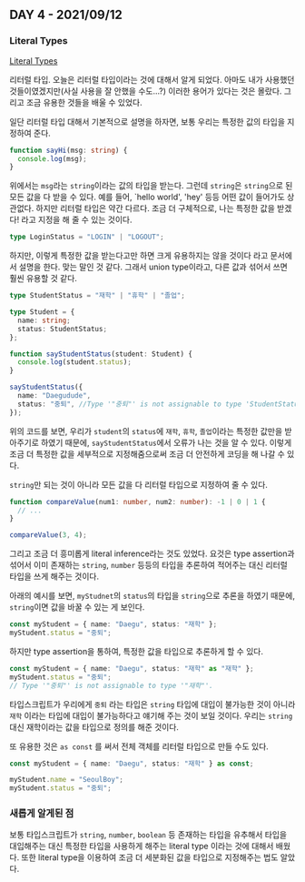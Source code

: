 ## DAY 4 - 2021/09/12

### Literal Types

[Literal Types](https://www.typescriptlang.org/docs/handbook/2/everyday-types.html#literal-types)

리터럴 타입. 오늘은 리터럴 타입이라는 것에 대해서 알게 되었다. 아마도 내가 사용했던 것들이였겠지만(사실 사용을 잘 안했을 수도...?) 이러한 용어가 있다는 것은 몰랐다. 그리고 조금 유용한 것들을 배울 수 있었다.

일단 리터럴 타입 대해서 기본적으로 설명을 하자면, 보통 우리는 특정한 값의 타입을 지정하여 준다.

```typescript
function sayHi(msg: string) {
  console.log(msg);
}
```

위에서는 `msg`라는 `string`이라는 값의 타입을 받는다. 그런데 `string`은 `string`으로 된 모든 값을 다 받을 수 있다. 예를 들어, `hello world', 'hey' 등등 어떤 값이 들어가도 상관없다. 하지만 리터럴 타입은 약간 다르다. 조금 더 구체적으로, 나는 특정한 값을 받겠다! 라고 지정을 해 줄 수 있는 것이다.

```typescript
type LoginStatus = "LOGIN" | "LOGOUT";
```

하지만, 이렇게 특정한 값을 받는다고만 하면 크게 유용하지는 않을 것이다 라고 문서에서 설명을 한다. 맞는 말인 것 같다. 그래서 union type이라고, 다른 값과 섞어서 쓰면 훨씬 유용할 것 같다.

```typescript
type StudentStatus = "재학" | "휴학" | "졸업";

type Student = {
  name: string;
  status: StudentStatus;
};

function sayStudentStatus(student: Student) {
  console.log(student.status);
}

sayStudentStatus({
  name: "Daegudude",
  status: "중퇴", //Type '"중퇴"' is not assignable to type 'StudentStatus'.(2322)
});
```

위의 코드를 보면, 우리가 `student`의 `status`에 `재학`, `휴학`, `졸업`이라는 특정한 값만을 받아주기로 하였기 때문에, `sayStudentStatus`에서 오류가 나는 것을 알 수 있다. 이렇게 조금 더 특정한 값을 세부적으로 지정해줌으로써 조금 더 안전하게 코딩을 해 나갈 수 있다.

`string`만 되는 것이 아니라 모든 값을 다 리터럴 타입으로 지정하여 줄 수 있다.

```typescript
function compareValue(num1: number, num2: number): -1 | 0 | 1 {
  // ...
}

compareValue(3, 4);
```

그리고 조금 더 흥미롭게 literal inference라는 것도 있었다. 요것은 type assertion과 섞어서 이미 존재하는 `string`, `number` 등등의 타입을 추론하여 적어주는 대신 리터럴 타입을 쓰게 해주는 것이다.

아래의 예시를 보면, `myStudnet`의 `status`의 타입을 `string`으로 추론을 하였기 때문에, `string`이면 값을 바꿀 수 있는 게 보인다.

```typescript
const myStudent = { name: "Daegu", status: "재학" };
myStudent.status = "중퇴";
```

하지만 type assertion을 통하여, 특정한 값을 타입으로 추론하게 할 수 있다.

```typescript
const myStudent = { name: "Daegu", status: "재학" as "재학" };
myStudent.status = "중퇴";
// Type '"중퇴"' is not assignable to type '"재학"'.
```

타입스크립트가 우리에게 `중퇴` 라는 타입은 `string` 타입에 대입이 불가능한 것이 아니라 `재학` 이라는 타입에 대입이 불가능하다고 얘기해 주는 것이 보일 것이다. 우리는 `string` 대신 재학이라는 값을 타입으로 정의를 해준 것이다.

또 유용한 것은 `as const` 를 써서 전체 객체를 리터럴 타입으로 만들 수도 있다.

```typescript
const myStudent = { name: "Daegu", status: "재학" } as const;

myStudent.name = "SeoulBoy";
myStudent.status = "중퇴";
```

### 새롭게 알게된 점

보통 타입스크립트가 `string`, `number`, `boolean` 등 존재하는 타입을 유추해서 타입을 대입해주는 대신 특정한 타입을 사용하게 해주는 literal type 이라는 것에 대해서 배웠다. 또한 literal type을 이용하여 조금 더 세분화된 값을 타입으로 지정해주는 법도 알았다.
